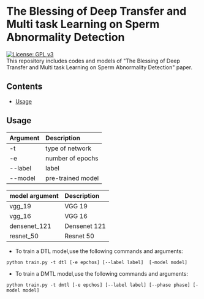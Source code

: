 # The Blessing of Deep Transfer and Multi task Learning on Sperm Abnormality Detection
[![License: GPL v3](https://img.shields.io/badge/License-GPLv3-blue.svg)](LICENSE)<br/>
This repository includes codes and models of "The Blessing of Deep Transfer and Multi task Learning on Sperm Abnormality Detection" paper.
## Contents
- [Usage](#Usage)


## Usage

| Argument | Description
| :--- | :----------
-t | type of network
-e| number of epochs
--label | label
--model | pre-trained model

| model argument | Description
| :--- | :----------
vgg_19 | VGG 19
vgg_16| VGG 16
densenet_121 | Densenet 121
resnet_50| Resnet 50

- To train a DTL model,use the following commands and arguments:<br />
```
python train.py -t dtl [-e epchos] [--label label]  [-model model]
```

- To train a DMTL model,use the following commands and arguments:<br />
```
python train.py -t dmtl [-e epchos] [--label label] [--phase phase] [-model model]
```



